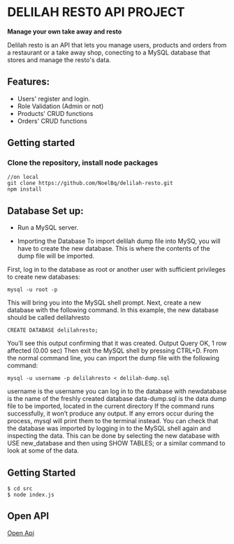 # **DELILAH REST0 API PROJECT**

**Manage your own take away and resto**

Delilah resto is an API that lets you manage users, products and orders from a restaurant or a take away shop, conecting to a MySQL database that stores and manage the resto's data.

## Features:

- Users' register and login.
- Role Validation (Admin or not)
- Products' CRUD functions
- Orders' CRUD functions

## Getting started
###  Clone the repository, install node packages 

```
//on local
git clone https://github.com/NoelBq/delilah-resto.git
npm install
```
## Database Set up:

- Run a MySQL server.

- Importing the Database
To import delilah dump file into MySQ, you will have to create the new database. This is where the contents of the dump file will be imported.

First, log in to the database as root or another user with sufficient privileges to create new databases:

```
mysql -u root -p

```
 
This will bring you into the MySQL shell prompt. Next, create a new database with the following command. In this example, the new database should be called delilahresto

```
CREATE DATABASE delilahresto;

``` 

You’ll see this output confirming that it was created.
Output
Query OK, 1 row affected (0.00 sec)
Then exit the MySQL shell by pressing CTRL+D. From the normal command line, you can import the dump file with the following command:

```
mysql -u username -p delilahresto < delilah-dump.sql
```
 
username is the username you can log in to the database with
newdatabase is the name of the freshly created database
data-dump.sql is the data dump file to be imported, located in the current directory
If the command runs successfully, it won’t produce any output. If any errors occur during the process, mysql will print them to the terminal instead. You can check that the database was imported by logging in to the MySQL shell again and inspecting the data. This can be done by selecting the new database with USE new_database and then using SHOW TABLES; or a similar command to look at some of the data.

## Getting Started

```
$ cd src
$ node index.js
```

## Open API

[Open Api](/spec.yml)
